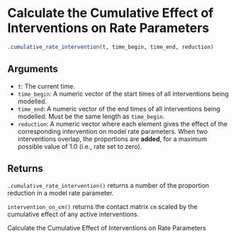 # Calculate the Cumulative Effect of Interventions on Rate Parameters

```r
.cumulative_rate_intervention(t, time_begin, time_end, reduction)
```

## Arguments

- `t`: The current time.
- `time_begin`: A numeric vector of the start times of all interventions being modelled.
- `time_end`: A numeric vector of the end times of all interventions being modelled. Must be the same length as `time_begin`.
- `reduction`: A numeric vector where each element gives the effect of the corresponding intervention on model rate parameters. When two interventions overlap, the proportions are **added**, for a maximum possible value of 1.0 (i.e., rate set to zero).

## Returns

`.cumulative_rate_intervention()` returns a number of the proportion reduction in a model rate parameter.

`intervention_on_cm()` returns the contact matrix `cm` scaled by the cumulative effect of any active interventions.

Calculate the Cumulative Effect of Interventions on Rate Parameters
